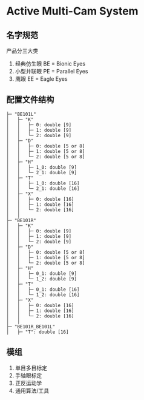 # Active Multi-Cam System

## 名字规范

产品分三大类

1. 经典仿生眼 BE = Bionic Eyes
2. 小型并联眼 PE = Parallel Eyes
3. 鹰眼 EE = Eagle Eyes

## 配置文件结构

```
├─ "BE101L"
│   ├─ "K"
│   │   ├─ 0: double [9]
│   │   ├─ 1: double [9]
│   │   └─ 2: double [9]
│   ├─ "D"
│   │   ├─ 0: double [5 or 8]
│   │   ├─ 1: double [5 or 8]
│   │   └─ 2: double [5 or 8]
│   ├─ "H"
│   │   ├─ 1_0: double [9]
│   │   └─ 2_1: double [9]
│   ├─ "T"
│   │   ├─ 1_0: double [16]
│   │   └─ 2_1: double [16]
│   ├─ "X"
│   │   ├─ 0: double [16]
│   │   ├─ 1: double [16]
│   │   └─ 2: double [16]
│   │
├─ "BE101R"
│   ├─ "K"
│   │   ├─ 0: double [9]
│   │   ├─ 1: double [9]
│   │   └─ 2: double [9]
│   ├─ "D"
│   │   ├─ 0: double [5 or 8]
│   │   ├─ 1: double [5 or 8]
│   │   └─ 2: double [5 or 8]
│   ├─ "H"
│   │   ├─ 0_1: double [9]
│   │   └─ 1_2: double [9]
│   ├─ "T"
│   │   ├─ 0_1: double [16]
│   │   └─ 1_2: double [16]
│   ├─ "X"
│   │   ├─ 0: double [16]
│   │   ├─ 1: double [16]
│   │   └─ 2: double [16]
│   │
├─ "BE101R_BE101L"
│   ├─ "T": double [16]
```

## 模组

1. 单目多目标定
2. 手轴眼标定
3. 正反运动学
4. 通用算法/工具
